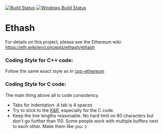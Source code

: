 [![Build Status](https://travis-ci.org/ethereum/ethash.svg?branch=master)](https://travis-ci.org/ethereum/ethash)
[![Windows Build Status](https://ci.appveyor.com/api/projects/status/github/debris/ethash?branch=master&svg=true)](https://ci.appveyor.com/project/debris/ethash-nr37r/branch/master)

# Ethash

For details on this project, please see the Ethereum wiki:
https://eth.wiki/en/concepts/ethash/ethash

### Coding Style for C++ code:

Follow the same exact style as in [cpp-ethereum](https://github.com/ethereum/cpp-ethereum/blob/develop/CodingStandards.txt)

### Coding Style for C code:

The main thing above all is code consistency.

- Tabs for indentation. A tab is 4 spaces
- Try to stick to the [K&R](http://en.wikipedia.org/wiki/Indent_style#K.26R_style),
  especially for the C code.
- Keep the line lengths reasonable. No hard limit on 80 characters but don't go further
  than 110. Some people work with multiple buffers next to each other.
  Make them like you :)
